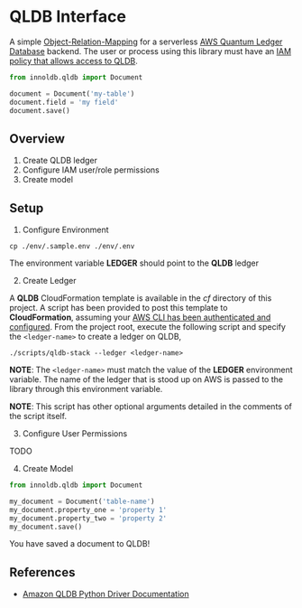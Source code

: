 # QLDB Interface

A simple [Object-Relation-Mapping](https://en.wikipedia.org/wiki/Object%E2%80%93relational_mapping) for a serverless [AWS Quantum Ledger Database](https://docs.aws.amazon.com/qldb/latest/developerguide/what-is.html) backend. The user or process using this library must have an [IAM policy that allows access to QLDB](https://docs.aws.amazon.com/qldb/latest/developerguide/security-iam.html).


```python
from innoldb.qldb import Document

document = Document('my-table')
document.field = 'my field'
document.save()
```

## Overview

1. Create QLDB ledger
2. Configure IAM user/role permissions
3. Create model

## Setup

1. Configure Environment

```shell
cp ./env/.sample.env ./env/.env
```

The environment variable **LEDGER** should point to the **QLDB** ledger 

2. Create Ledger

A **QLDB** CloudFormation template is available in the *cf* directory of this project. A script has been provided to post this template to **CloudFormation**, assuming your [AWS CLI has been authenticated and configured](https://docs.aws.amazon.com/cli/latest/userguide/cli-chap-configure.html). From the project root, execute the following script and specify the `<ledger-name>` to create a ledger on QLDB,

```shell
./scripts/qldb-stack --ledger <ledger-name>
```

**NOTE**: The `<ledger-name>` must match the value of the **LEDGER** environment variable. The name of the ledger that is stood up on AWS is passed to the library through this environment variable.

**NOTE**: This script has other optional arguments detailed in the comments of the script itself.

3. Configure User Permissions

TODO


4. Create Model


```python
from innoldb.qldb import Document

my_document = Document('table-name')
my_document.property_one = 'property 1'
my_document.property_two = 'property 2'
my_document.save()
```

You have saved a document to QLDB!

## References 
- [Amazon QLDB Python Driver Documentation](https://amazon-qldb-driver-python.readthedocs.io/en/stable/index.html)